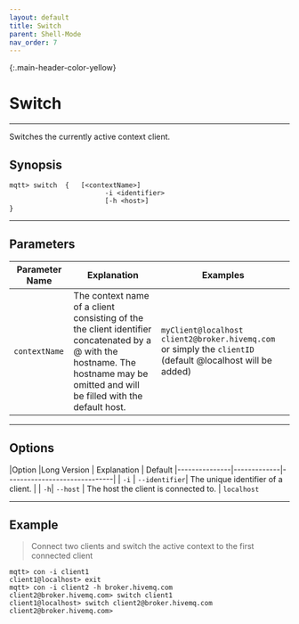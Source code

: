 ```yaml
---
layout: default
title: Switch
parent: Shell-Mode
nav_order: 7
--- 
```


{:.main-header-color-yellow}
# Switch
***

Switches the currently active context client.

## Synopsis

```
mqtt> switch  {   [<contextName>]
                        -i <identifier>
                        [-h <host>]
}
```

***

## Parameters

|Parameter Name | Explanation | Examples |
|---------------|-------------|------------------------------|
| ``contextName``   | The context name of a client consisting of the the client identifier concatenated by a @ with the hostname. The hostname may be omitted and will be filled with the default host. | `myClient@localhost`  `client2@broker.hivemq.com` or simply the `clientID` (default @localhost will be added)


***

## Options

|Option |Long Version | Explanation | Default
|---------------|-------------|------------------------------|
| ``-i``   | ``--identifier``| The unique identifier of a client. |
| ``-h``| ``--host`` | The host the client is connected to. | ``localhost``

***

## Example

> Connect two clients and switch the active context to the first connected client

```
mqtt> con -i client1
client1@localhost> exit
mqtt> con -i client2 -h broker.hivemq.com
client2@broker.hivemq.com> switch client1
client1@localhost> switch client2@broker.hivemq.com
client2@broker.hivemq.com>
```